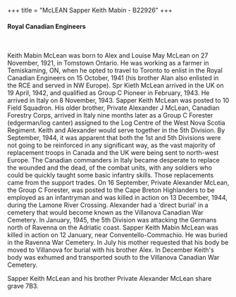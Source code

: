 +++
title = "McLEAN Sapper Keith Mabin - B22926"
+++

#### Royal Canadian Engineers
<br>


Keith Mabin McLean was born to Alex and Louise May McLean on 27 November, 1921, in Tomstown Ontario. 
He was working as a farmer in Temiskaming, ON, when he opted to travel to Toronto to enlist in the Royal Canadian Engineers on 15 October, 1941 (his brother Alan also enlisted in the RCE and served in NW Europe). Spr Kieth McLean arrived in the UK on 19 April, 1942, and qualified as Group C Pioneer in February, 1943.
He arrived in Italy on 8 November, 1943. Sapper Keith McLean was posted to 10 Field Squadron. His older brother, Private Alexander J McLean, Canadian Forestry Corps, arrived in Italy nine months later as a Group C Forester (edgerman/log canter) assigned to the Log Centre of the West Nova Scotia Regiment. Keith and Alexander would serve together in the 5th Division.
By September, 1944, it was apparent that both the 1st and 5th Divisions were not going to be reinforced in any significant way, as the vast majority of replacement troops in Canada and the UK were being sent to north-west Europe. The Canadian commanders in Italy became desperate to replace the wounded and the dead, of the combat units, with any soldiers who could be quickly taught some basic infantry skills. Those replacements came from the support trades. 
On 16 September, Private Alexander McLean, the Group C Forester, was posted to the Cape Breton Highlanders to be employed as an infantryman and was killed in action on 13 December, 1944, during the Lamone River Crossing. Alexander had a ‘direct burial’ in a cemetery that would become known as the Villanova Canadian War Cemetery.
In January, 1945, the 5th Division was attacking the Germans north of Ravenna on the Adriatic coast. Sapper Keith Mabin McLean was killed in action on 12 January, near Conventello-Commachio. 
He was buried in the Ravenna War Cemetery. In July his mother requested that his body be moved to Villanova for burial with his brother Alex. In December Keith's body was exhumed and transported south to the Villanova Canadian War Cemetery.

Sapper Keith McLean and his brother Private Alexander McLean share grave 7B3.



